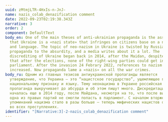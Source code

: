```yaml
---
uuid: zMtmjLTR-4HxIs-n-JnJ-
name: nazis_colab_denazification comment
date: 2022-09-23T02:19:38.343Z
narrative: 3
order: 2
component: DefaultText
body_en: One of the main theses of anti-ukrainian propaganda is the assertion
  that Ukraine is a «nazi state» that infringes on citizens base on a national
  and language. The topic of neo-nazism in Ukraine is twisted by Russian
  propaganda to the absurdity, and a media writes about it a lot. The
  discrediting of Ukraine began back in 2014, after the Maidan, despite the fact
  that after the elections, none of the right-wing parties could get into
  parliament. After the invasion 24 Febrary 2022, references to nazism have
  increased. Now propaganda lame a «nazis» on all the war crimes.
body_ru: Одним из главных тезисов антиукраинской пропаганды является
  утверждение, что Украина – это “нацистское государство”, ущемляющее граждан по
  национальному признаку и языку. Тему неонацизма в Украине российская
  пропаганда выкручивает до абсурда и об этом пишут много. Дискредитация Украины
  началась еще в 2014 году, после Майдана, несмотря на то, что после выборов ни
  одна из правых партий не смогли попасть в парламент. С началом вторжения 2022
  упоминаний нацизма стало в разы больше – теперь мифических нацистов обвиняют
  во всех преступлениях.
identifier: "[Narrative:3]-2-nazis_colab_denazification comment"
---
```

